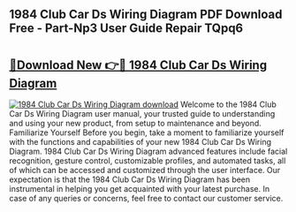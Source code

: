 ## 1984 Club Car Ds Wiring Diagram PDF Download Free - Part-Np3 User Guide Repair TQpq6

# <h2><a href="http://dfigoio.blite.top/?on=1984+Club+Car+Ds+Wiring+Diagram">🔗Download New 👉🔴 1984 Club Car Ds Wiring Diagram</a></h2>

[![1984 Club Car Ds Wiring Diagram download](https://i.imgur.com/lujVjoI.png)](http://dfigoio.blite.top/?on=1984+Club+Car+Ds+Wiring+Diagram)
Welcome to the 1984 Club Car Ds Wiring Diagram user manual, your trusted guide to understanding and using your new product, from setup to maintenance and beyond. Familiarize Yourself Before you begin, take a moment to familiarize yourself with the functions and capabilities of your new 1984 Club Car Ds Wiring Diagram. 1984 Club Car Ds Wiring Diagram advanced features include facial recognition, gesture control, customizable profiles, and automated tasks, all of which can be accessed and customized through the user interface. Our expectation is that the 1984 Club Car Ds Wiring Diagram has been instrumental in helping you get acquainted with your latest purchase. In case of any queries or concerns, feel free to contact our customer service.
